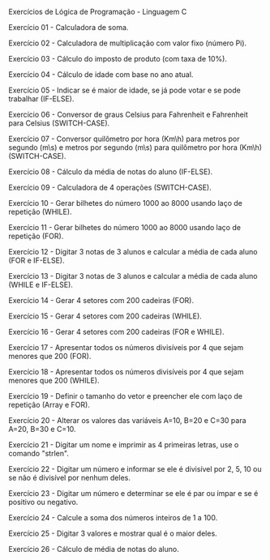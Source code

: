 
Exercícios de Lógica de Programação - Linguagem C


Exercício 01 - Calculadora de soma.

Exercício 02 - Calculadora de multiplicação com valor fixo (número Pi).

Exercício 03 - Cálculo do imposto de produto (com taxa de 10%).

Exercício 04 - Cálculo de idade com base no ano atual.

Exercício 05 - Indicar se é maior de idade, se já pode votar e se pode trabalhar (IF-ELSE).

Exercício 06 - Conversor de graus Celsius para Fahrenheit e Fahrenheit para Celsius (SWITCH-CASE).

Exercício 07 - Conversor quilômetro por hora (Km\h) para metros por segundo (m\s) e metros por segundo (m\s) para quilômetro por hora (Km\h) (SWITCH-CASE).

Exercício 08 - Cálculo da média de notas do aluno (IF-ELSE).

Exercício 09 - Calculadora de 4 operações (SWITCH-CASE).

Exercício 10 - Gerar bilhetes do número 1000 ao 8000 usando laço de repetição (WHILE).

Exercício 11 - Gerar bilhetes do número 1000 ao 8000 usando laço de repetição (FOR).

Exercício 12 - Digitar 3 notas de 3 alunos e calcular a média de cada aluno (FOR e IF-ELSE).

Exercício 13 - Digitar 3 notas de 3 alunos e calcular a média de cada aluno (WHILE e IF-ELSE).

Exercício 14 - Gerar 4 setores com 200 cadeiras (FOR).

Exercício 15 - Gerar 4 setores com 200 cadeiras (WHILE).

Exercício 16 - Gerar 4 setores com 200 cadeiras (FOR e WHILE).

Exercício 17 - Apresentar todos os números divisíveis por 4 que sejam menores que 200 (FOR).

Exercício 18 - Apresentar todos os números divisíveis por 4 que sejam menores que 200 (WHILE).

Exercício 19 - Definir o tamanho do vetor e preencher ele com laço de repetição (Array e FOR).

Exercício 20 - Alterar os valores das variáveis A=10, B=20 e C=30 para A=20, B=30 e C=10.

Exercício 21 - Digitar um nome e imprimir as 4 primeiras letras, use o comando "strlen".

Exercício 22 - Digitar um número e informar se ele é divisível por 2, 5, 10 ou se não é divisível por nenhum deles.

Exercício 23 - Digitar um número e determinar se ele é par ou ímpar e se é positivo ou negativo.

Exercício 24 - Calcule a soma dos números inteiros de 1 a 100.

Exercício 25 - Digitar 3 valores e mostrar qual é o maior deles.

Exercício 26 - Cálculo de média de notas do aluno.

